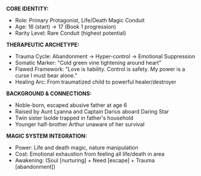 **CORE IDENTITY:**
- Role: Primary Protagonist, Life/Death Magic Conduit  
- Age: 16 (start) → 17 (Book 1 progression)
- Rarity Level: Rare Conduit (highest potential)

**THERAPEUTIC ARCHETYPE:**
- Trauma Cycle: Abandonment → Hyper-control → Emotional Suppression
- Somatic Marker: "Cold green vine tightening around heart"
- Flawed Framework: "Love is liability. Control is safety. My power is a curse I must bear alone."
- Healing Arc: From traumatized child to powerful healer/destroyer

**BACKGROUND & CONNECTIONS:**
- Noble-born, escaped abusive father at age 6
- Raised by Aunt Lyanna and Captain Darius aboard Daring Star
- Twin sister Isolde trapped in father's household
- Younger half-brother Arthur unaware of her survival

**MAGIC SYSTEM INTEGRATION:**
- Power: Life and death magic, nature manipulation
- Cost: Emotional exhaustion from feeling all life/death in area
- Awakening: (Soul [nurturing] + Need [escape] + Trauma [abandonment])